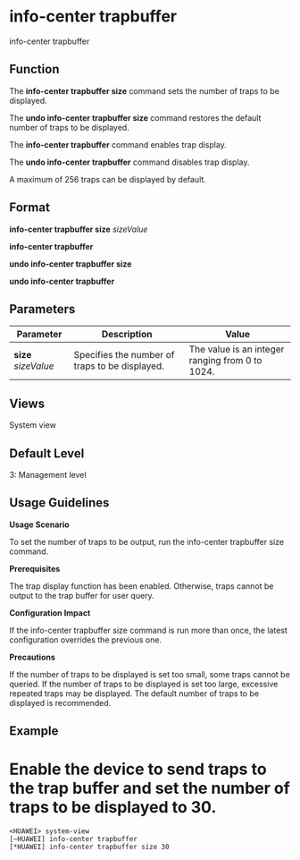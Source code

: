 info-center trapbuffer
======================

info-center trapbuffer

Function
--------



The **info-center trapbuffer size** command sets the number of traps to be displayed.

The **undo info-center trapbuffer size** command restores the default number of traps to be displayed.

The **info-center trapbuffer** command enables trap display.

The **undo info-center trapbuffer** command disables trap display.



A maximum of 256 traps can be displayed by default.


Format
------

**info-center trapbuffer size** *sizeValue*

**info-center trapbuffer**

**undo info-center trapbuffer size**

**undo info-center trapbuffer**


Parameters
----------

| Parameter | Description | Value |
| --- | --- | --- |
| **size** *sizeValue* | Specifies the number of traps to be displayed. | The value is an integer ranging from 0 to 1024. |



Views
-----

System view


Default Level
-------------

3: Management level


Usage Guidelines
----------------

**Usage Scenario**

To set the number of traps to be output, run the info-center trapbuffer size command.

**Prerequisites**

The trap display function has been enabled. Otherwise, traps cannot be output to the trap buffer for user query.

**Configuration Impact**

If the info-center trapbuffer size command is run more than once, the latest configuration overrides the previous one.

**Precautions**

If the number of traps to be displayed is set too small, some traps cannot be queried. If the number of traps to be displayed is set too large, excessive repeated traps may be displayed. The default number of traps to be displayed is recommended.


Example
-------

# Enable the device to send traps to the trap buffer and set the number of traps to be displayed to 30.
```
<HUAWEI> system-view
[~HUAWEI] info-center trapbuffer
[*HUAWEI] info-center trapbuffer size 30

```